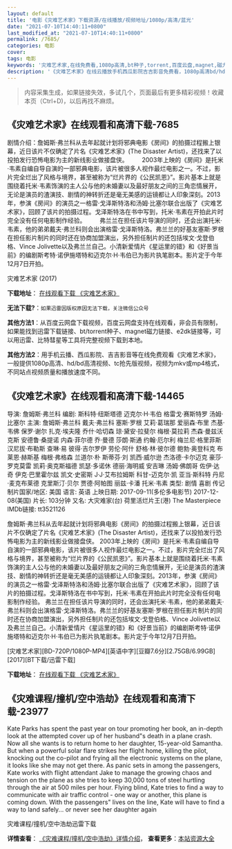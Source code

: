 ```yaml
---
layout: default
title: '电影《灾难艺术家》下载资源/在线播放/视频地址/1080p/高清/蓝光'
date: "2021-07-10T14:40:11+0800"
last_modified_at: "2021-07-10T14:40:11+0800"
permalink: /7685/
categories: 电影
cover:
tags: 电影
keywords: '灾难艺术家,在线免费看,1080p高清,bt种子,torrent,百度云盘,magnet,磁力链,迅雷下载资源'
description: '《灾难艺术家》在线云播放手机西瓜影院吉吉影音免费看，1080p高清bd/hd未删减完整版和tc抢先枪版，mkv/mp4格式，附带bt/torrent种子、magnet/磁力链、百度云盘、网盘资源迅雷下载链接'
---
```


>内容采集生成，如果链接失效，多试几个，页面最后有更多精彩视频！收藏本页（Ctrl+D)，以后再找不麻烦。


## 《灾难艺术家》在线观看和高清下载-7685

剧情介绍：詹姆斯·弗兰科从去年起就计划将邪典电影《房间》的拍摄过程搬上银幕，近日该片不仅确定了片名《灾难艺术家》(The Disaster Artist)，还找来了以投拍发行恐怖电影为主的新线影业做接盘侠。 　　2003年上映的《房间》是托米·韦素自编自导自演的一部邪典电影，该片被很多人视作最烂电影之一。不过，影片完全烂出了风格与境界，甚至被称为“烂片界的《公民凯恩》”。影片基本上就是围绕着托米·韦素饰演的主人公与他的未婚妻以及最好朋友之间的三角恋情展开，无论是演员的渣演技、剧情的神转折还是毫无美感的运镜都让人印象深刻。2013年，参演《房间》的演员之一格雷·戈泽斯特洛和汤姆·比塞尔联合出版了《灾难艺术家》，回顾了该片的拍摄过程。戈泽斯特洛在书中写到，托米·韦素在开拍此片时完全没有任何电影制作经验。 　　弗兰兰在担任该片导演的同时，还会出演托米·韦素，他的弟弟戴夫·弗兰科则会出演格雷·戈泽斯特洛。弗兰兰的好基友塞斯·罗根在担任影片制片的同时还在协商加盟演出，另外担任制片的还包括埃文·戈登伯格、Vince Jolivette以及弗兰兰自己。小清新爱情片《星运里的错》和《好景当前》的编剧斯考特·诺伊施塔特和迈克尔·H·韦伯已为影片执笔剧本。影片定于今年12月7日开拍。


灾难艺术家 (2017)

**下载地址**： [在线观看下载 《灾难艺术家》](https://www.btbtdy.me/btdy/dy12324.html) 


**无法下载?**：`如果迅雷因版权原因无法下载，关注微信公众号 `

**其他方法1**：从百度云网盘下载视频，百度云网盘支持在线观看，非会员有限制，如果能找到迅雷下载链接、bt/torrent种子、magnet磁力链接、e2dk链接等，可以用迅雷、比特彗星等工具将完整视频下载到本地。

**其他方法2**：用手机云播、西瓜影院、吉吉影音等在线免费观看《灾难艺术家》，一般提供1080p高清、hd/bd高清视频、tc抢先版视频，视频为mkv或mp4格式，不同站点视频质量和播放速度不同。


## 《灾难艺术家》在线观看和高清下载-14465

导演: 詹姆斯·弗兰科 编剧: 斯科特·纽斯塔德 迈克尔·H·韦伯 格雷戈·赛斯特罗 汤姆·比塞尔 主演: 詹姆斯·弗兰科 戴夫·弗兰科 塞斯·罗根 艾莉·葛瑞那 爱丽森·布里 杰基·韦佛 保罗·谢尔 扎克·埃夫隆 乔什·哈切森 琼·黛安·拉斐尔 梅根·莫拉莉 杰森·曼兹沃克斯 安德鲁·桑提诺 内森·菲尔德 乔·曼德 莎朗·斯通 约翰·厄尔利 梅兰尼·格里菲斯 汉尼拔·布勒斯 查琳·易 彼得·吉尔罗伊 劳伦·阿什 舒格·林·彼尔德 鲍勃·奥登科克 布莱恩·赫斯基 梅根·弗格森 兰道尔·朴 斯蒂芬·刘 凯西·威尔逊 杰洛德·卡尔迈克 豪莎·罗克莫雷 凯莉·奥克斯福德 凯瑟·多诺休 德丽·海明威 安吉琳 汤姆·佛朗哥 佐伊·达奇 伊克·巴里霍尔兹 凯文·史密斯 J·J·艾布拉姆斯 科甘-迈克尔·凯 亚当·斯科特 丹尼·麦克布莱德 克里斯汀·贝尔 贾德·阿帕图 丽兹·卡潘 托米·韦素 类型: 剧情 喜剧 传记 制片国家/地区: 美国 语言: 英语 上映日期: 2017-09-11(多伦多电影节) 2017-12-08(美国) 片长: 103分钟 又名: 大灾难家(台) 荷里活烂片王(港) The Masterpiece IMDb链接: tt3521126

詹姆斯·弗兰科从去年起就计划将邪典电影《房间》的拍摄过程搬上银幕，近日该片不仅确定了片名《灾难艺术家》(The Disaster Artist)，还找来了以投拍发行恐怖电影为主的新线影业做接盘侠。 2003年上映的《房间》是托米·韦素自编自导自演的一部邪典电影，该片被很多人视作最烂电影之一。不过，影片完全烂出了风格与境界，甚至被称为“烂片界的《公民凯恩》”。影片基本上就是围绕着托米·韦素饰演的主人公与他的未婚妻以及最好朋友之间的三角恋情展开，无论是演员的渣演技、剧情的神转折还是毫无美感的运镜都让人印象深刻。2013年，参演《房间》的演员之一格雷·戈泽斯特洛和汤姆·比塞尔联合出版了《灾难艺术家》，回顾了该片的拍摄过程。戈泽斯特洛在书中写到，托米·韦素在开拍此片时完全没有任何电影制作经验。 弗兰兰在担任该片导演的同时，还会出演托米·韦素，他的弟弟戴夫·弗兰科则会出演格雷·戈泽斯特洛。弗兰兰的好基友塞斯·罗根在担任影片制片的同时还在协商加盟演出，另外担任制片的还包括埃文·戈登伯格、Vince Jolivette以及弗兰兰自己。小清新爱情片《星运里的错》和《好景当前》的编剧斯考特·诺伊施塔特和迈克尔·H·韦伯已为影片执笔剧本。影片定于今年12月7日开拍。


[灾难艺术家][BD-720P/1080P-MP4][英语中字][豆瓣7.6分][2.75GB/6.99GB][2017][BT下载/迅雷下载]

**下载地址**： [在线观看下载 《灾难艺术家》](https://www.btdx8.com/torrent/znysj_2017.html) 


## 《灾难课程/撞机/空中浩劫》在线观看和高清下载-23977

Kate Parks has spent the past year on tour promoting her book, an in-depth look at the attempted cover up of her husband"s death in a plane crash. Now all she wants is to return home to her daughter, 15-year-old Samantha. But when a powerful solar flare strikes her flight home, killing the pilot, knocking out the co-pilot and frying all the electronic systems on the plane, it looks like she may not get there. As panic sets in among the passengers, Kate works with flight attendant Jake to manage the growing chaos and tension on the plane as she tries to keep 30,000 tons of steel hurtling through the air at 500 miles per hour. Flying blind, Kate tries to find a way to communicate with air traffic control - one way or another, this plane is coming down. With the passengers" lives on the line, Kate will have to find a way to land safely... or never see her daughter again


灾难课程/撞机/空中浩劫迅雷下载

**详情查看**： [《灾难课程/撞机/空中浩劫》详情介绍](/movie/23977/)， **查看更多**：[本站资源大全](/movie/t/all/)

